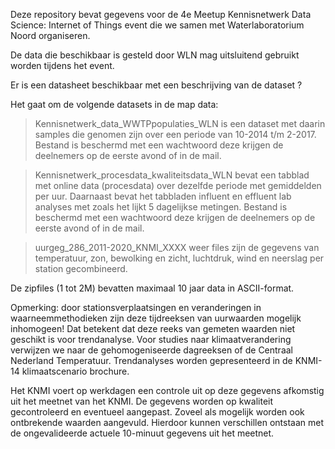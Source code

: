 Deze repository bevat gegevens voor de 4e Meetup Kennisnetwerk Data Science: Internet of Things event die we samen met Waterlaboratorium Noord organiseren. 

De data die beschikbaar is gesteld door WLN mag uitsluitend gebruikt worden tijdens het event.


Er is een datasheet beschikbaar met een beschrijving van de dataset ?

Het gaat om de volgende datasets in de map data:

> Kennisnetwerk_data_WWTPpopulaties_WLN  is een dataset met daarin samples die genomen zijn over een periode van 10-2014 t/m 2-2017. Bestand is beschermd met een wachtwoord deze krijgen de deelnemers op de eerste avond of in de mail.

> Kennisnetwerk_procesdata_kwaliteitsdata_WLN bevat een tabblad met online data (procesdata) over dezelfde periode met gemiddelden per      uur. Daarnaast bevat het tabbladen influent en effluent lab analyses met zoals het lijkt 5 dagelijkse metingen. Bestand is beschermd met een wachtwoord deze krijgen de deelnemers op de eerste avond of in de mail.

> uurgeg_286_2011-2020_KNMI_XXXX weer files zijn de gegevens van temperatuur, zon, bewolking en zicht, luchtdruk, wind en neerslag per station gecombineerd.

De zipfiles (1 tot 2M) bevatten maximaal 10 jaar data in ASCII-format.

Opmerking: door stationsverplaatsingen en veranderingen in waarneemmethodieken zijn deze tijdreeksen van uurwaarden mogelijk inhomogeen! Dat betekent dat deze reeks van gemeten waarden niet geschikt is voor trendanalyse. Voor studies naar klimaatverandering verwijzen we naar de gehomogeniseerde dagreeksen of de Centraal Nederland Temperatuur. Trendanalyses worden gepresenteerd in de KNMI-14 klimaatscenario brochure.

Het KNMI voert op werkdagen een controle uit op deze gegevens afkomstig uit het meetnet van het KNMI. De gegevens worden op kwaliteit gecontroleerd en eventueel aangepast. Zoveel als mogelijk worden ook ontbrekende waarden aangevuld. Hierdoor kunnen verschillen ontstaan met de ongevalideerde actuele 10-minuut gegevens uit het meetnet.

